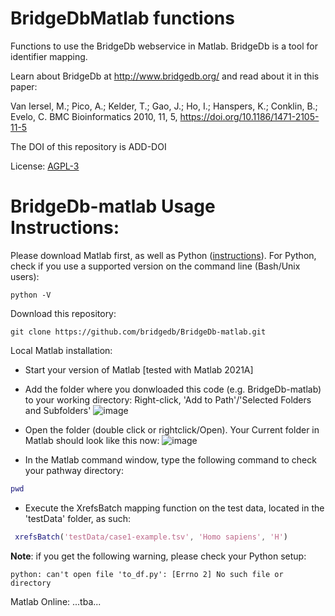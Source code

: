 # BridgeDbMatlab functions

Functions to use the BridgeDb webservice in Matlab. BridgeDb is a tool for identifier mapping.

Learn about BridgeDb at http://www.bridgedb.org/ and read about it in this paper:

Van Iersel, M.;  Pico, A.;  Kelder, T.;  Gao, J.;  Ho, I.;   Hanspers, K.;  Conklin, B.;  Evelo, C. BMC Bioinformatics 2010, 11, 5, https://doi.org/10.1186/1471-2105-11-5

The DOI of this repository is ADD-DOI

License: [AGPL-3](../main/LICENSE.txt)


# BridgeDb-matlab Usage Instructions:

Please download Matlab first, as well as Python ([instructions](https://nl.mathworks.com/help/matlab/matlab_external/install-supported-python-implementation.html)).
For Python, check if you use a supported version on the command line (Bash/Unix users):
```
python -V
```

Download this repository:
```
git clone https://github.com/bridgedb/BridgeDb-matlab.git
```
Local Matlab installation:
- Start your version of Matlab [tested with Matlab 2021A]
- Add the folder where you donwloaded this code (e.g. BridgeDb-matlab) to your working directory:
Right-click, 'Add to Path'/'Selected Folders and Subfolders'
![image](https://user-images.githubusercontent.com/26277832/128179863-0ec98cfc-a93b-4600-a24e-44e08fed04f3.png)

- Open the folder (double click or rightclick/Open).
Your Current folder in Matlab should look like this now:
![image](https://user-images.githubusercontent.com/26277832/128179968-e1d504e5-8622-461f-af70-ad23b205a0a4.png)

- In the Matlab command window, type the following command to check your pathway directory:
```Matlab
pwd
```
- Execute the XrefsBatch mapping function on the test data, located in the 'testData' folder, as such:
```Matlab
 xrefsBatch('testData/case1-example.tsv', 'Homo sapiens', 'H')
 ```
 
 **Note**: if you get the following warning, please check your Python setup:
 ```
 python: can't open file 'to_df.py': [Errno 2] No such file or directory
 ```

Matlab Online:
...tba...
